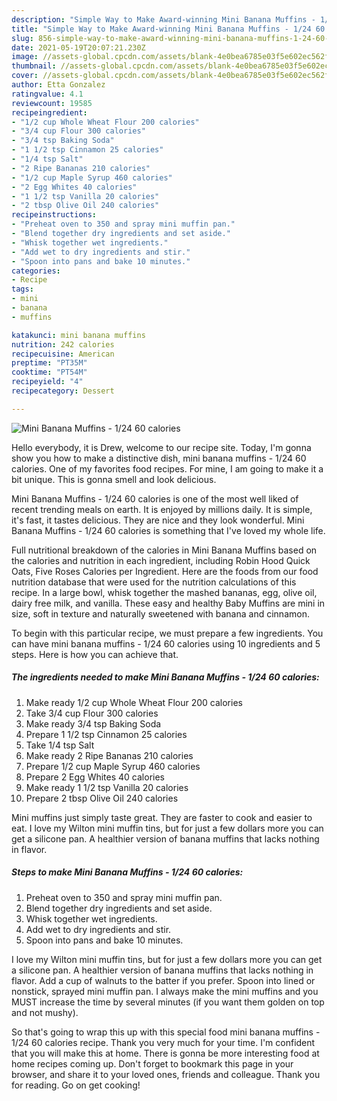 ```yaml
---
description: "Simple Way to Make Award-winning Mini Banana Muffins - 1/24 60 calories"
title: "Simple Way to Make Award-winning Mini Banana Muffins - 1/24 60 calories"
slug: 856-simple-way-to-make-award-winning-mini-banana-muffins-1-24-60-calories
date: 2021-05-19T20:07:21.230Z
image: //assets-global.cpcdn.com/assets/blank-4e0bea6785e03f5e602ec562f230caae08da540cada707380b4fe1bbebba43da.png
thumbnail: //assets-global.cpcdn.com/assets/blank-4e0bea6785e03f5e602ec562f230caae08da540cada707380b4fe1bbebba43da.png
cover: //assets-global.cpcdn.com/assets/blank-4e0bea6785e03f5e602ec562f230caae08da540cada707380b4fe1bbebba43da.png
author: Etta Gonzalez
ratingvalue: 4.1
reviewcount: 19585
recipeingredient:
- "1/2 cup Whole Wheat Flour 200 calories"
- "3/4 cup Flour 300 calories"
- "3/4 tsp Baking Soda"
- "1 1/2 tsp Cinnamon 25 calories"
- "1/4 tsp Salt"
- "2 Ripe Bananas 210 calories"
- "1/2 cup Maple Syrup 460 calories"
- "2 Egg Whites 40 calories"
- "1 1/2 tsp Vanilla 20 calories"
- "2 tbsp Olive Oil 240 calories"
recipeinstructions:
- "Preheat oven to 350 and spray mini muffin pan."
- "Blend together dry ingredients and set aside."
- "Whisk together wet ingredients."
- "Add wet to dry ingredients and stir."
- "Spoon into pans and bake 10 minutes."
categories:
- Recipe
tags:
- mini
- banana
- muffins

katakunci: mini banana muffins 
nutrition: 242 calories
recipecuisine: American
preptime: "PT35M"
cooktime: "PT54M"
recipeyield: "4"
recipecategory: Dessert

---
```



![Mini Banana Muffins - 1/24 60 calories](//assets-global.cpcdn.com/assets/blank-4e0bea6785e03f5e602ec562f230caae08da540cada707380b4fe1bbebba43da.png)

Hello everybody, it is Drew, welcome to our recipe site. Today, I'm gonna show you how to make a distinctive dish, mini banana muffins - 1/24 60 calories. One of my favorites food recipes. For mine, I am going to make it a bit unique. This is gonna smell and look delicious.

Mini Banana Muffins - 1/24 60 calories is one of the most well liked of recent trending meals on earth. It is enjoyed by millions daily. It is simple, it's fast, it tastes delicious. They are nice and they look wonderful. Mini Banana Muffins - 1/24 60 calories is something that I've loved my whole life.

Full nutritional breakdown of the calories in Mini Banana Muffins based on the calories and nutrition in each ingredient, including Robin Hood Quick Oats, Five Roses Calories per Ingredient. Here are the foods from our food nutrition database that were used for the nutrition calculations of this recipe. In a large bowl, whisk together the mashed bananas, egg, olive oil, dairy free milk, and vanilla. These easy and healthy Baby Muffins are mini in size, soft in texture and naturally sweetened with banana and cinnamon.


To begin with this particular recipe, we must prepare a few ingredients. You can have mini banana muffins - 1/24 60 calories using 10 ingredients and 5 steps. Here is how you can achieve that.

<!--inarticleads1-->

##### The ingredients needed to make Mini Banana Muffins - 1/24 60 calories:

1. Make ready 1/2 cup Whole Wheat Flour 200 calories
1. Take 3/4 cup Flour 300 calories
1. Make ready 3/4 tsp Baking Soda
1. Prepare 1 1/2 tsp Cinnamon 25 calories
1. Take 1/4 tsp Salt
1. Make ready 2 Ripe Bananas 210 calories
1. Prepare 1/2 cup Maple Syrup 460 calories
1. Prepare 2 Egg Whites 40 calories
1. Make ready 1 1/2 tsp Vanilla 20 calories
1. Prepare 2 tbsp Olive Oil 240 calories


Mini muffins just simply taste great. They are faster to cook and easier to eat. I love my Wilton mini muffin tins, but for just a few dollars more you can get a silicone pan. A healthier version of banana muffins that lacks nothing in flavor. 

<!--inarticleads2-->

##### Steps to make Mini Banana Muffins - 1/24 60 calories:

1. Preheat oven to 350 and spray mini muffin pan.
1. Blend together dry ingredients and set aside.
1. Whisk together wet ingredients.
1. Add wet to dry ingredients and stir.
1. Spoon into pans and bake 10 minutes.


I love my Wilton mini muffin tins, but for just a few dollars more you can get a silicone pan. A healthier version of banana muffins that lacks nothing in flavor. Add a cup of walnuts to the batter if you prefer. Spoon into lined or nonstick, sprayed mini muffin pan. I always make the mini muffins and you MUST increase the time by several minutes (if you want them golden on top and not mushy). 

So that's going to wrap this up with this special food mini banana muffins - 1/24 60 calories recipe. Thank you very much for your time. I'm confident that you will make this at home. There is gonna be more interesting food at home recipes coming up. Don't forget to bookmark this page in your browser, and share it to your loved ones, friends and colleague. Thank you for reading. Go on get cooking!

